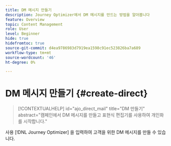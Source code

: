 ```yaml
---
title: DM 메시지 만들기
description: Journey Optimizer에서 DM 메시지를 만드는 방법을 알아봅니다
feature: Overview
topic: Content Management
role: User
level: Beginner
hide: true
hidefromtoc: true
source-git-commit: d4ea9786983d7919ea1598c91ec523826ba7a689
workflow-type: tm+mt
source-wordcount: '46'
ht-degree: 0%

---
```


# DM 메시지 만들기 {#create-direct}

>[!CONTEXTUALHELP]
>id="ajo_direct_mail"
>title="DM 만들기"
>abstract="캠페인에서 DM 메시지를 만들고 표현식 편집기를 사용하여 개인화를 시작합니다."

사용 [!DNL Journey Optimizer] 을 입력하여 고객을 위한 DM 메시지를 만들 수 있습니다.
